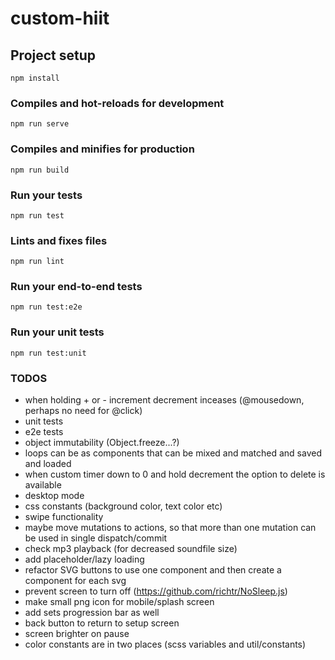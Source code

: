 # custom-hiit

## Project setup
```
npm install
```

### Compiles and hot-reloads for development
```
npm run serve
```

### Compiles and minifies for production
```
npm run build
```

### Run your tests
```
npm run test
```

### Lints and fixes files
```
npm run lint
```

### Run your end-to-end tests
```
npm run test:e2e
```

### Run your unit tests
```
npm run test:unit
```

### TODOS
- when holding + or - increment decrement inceases (@mousedown, perhaps no need for @click)
- unit tests
- e2e tests
- object immutability (Object.freeze...?)
- loops can be as components that can be mixed and matched and saved and loaded
- when custom timer down to 0 and hold decrement the option to delete is available
- desktop mode
- css constants (background color, text color etc)
- swipe functionality
- maybe move mutations to actions, so that more than one mutation can be used in single dispatch/commit
- check mp3 playback (for decreased soundfile size)
- add placeholder/lazy loading
- refactor SVG buttons to use one component and then create a component for each svg
- prevent screen to turn off (https://github.com/richtr/NoSleep.js)
- make small png icon for mobile/splash screen
- add sets progression bar as well
- back button to return to setup screen
- screen brighter on pause
- color constants are in two places (scss variables and util/constants)